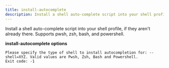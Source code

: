 ```yaml
---
title: install-autocomplete
description: Install a shell auto-complete script into your shell profile, if they aren't already there. Supports pwsh, zsh, bash & powershell.
---
```


Install a shell auto-complete script into your shell profile, if they aren't already there. Supports pwsh, zsh, bash, and powershell.

**install-autocomplete options**

```text
Please specify the type of shell to install autocompletion for: --shell=XYZ. Valid values are Pwsh, Zsh, Bash and Powershell.
Exit code: -1
```
